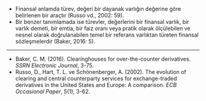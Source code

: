 - Finansal anlamda türev, değeri bir dayanak varlığın değerine göre belirlenen bir araçtır (Russo vd., 2002: 59). 
- Bir benzer tanımlamada ise türevler, değerlerini bir finansal varlık, bir varlık demeti, bir emtia, bir faiz oranı veya pratik olarak ölçülebilen ve nesnel olarak doğrulanabilen temel bir referans varlıktan türeten finansal sözleşmelerdir (Baker, 2016: 5).


---

- Baker, C. M. (2016). Clearinghouses for over-the-counter derivatives. *SSRN Electronic Journal*, 3-75.
- Russo, D., Hart, T. L. ve Schönenberger, A. (2002). The evolution of clearing and central counterparty services for exchange-traded derivatives in the United States and Europe: A comparison. *ECB Occasional Paper*, 5(1), 3-62.
